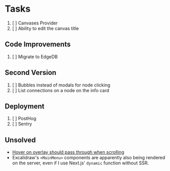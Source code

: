 # Tasks

1. [ ] Canvases Provider
1. [ ] Ability to edit the canvas title

## Code Improvements

1. [ ] Migrate to EdgeDB

## Second Version

1. [ ] Bubbles instead of modals for node clicking
1. [ ] List connections on a node on the info card

## Deployment

1. [ ] PostHog
1. [ ] Sentry

## Unsolved

- [Hover on overlay should pass through when scrolling](https://stackoverflow.com/q/78556605/4756173)
- Excalidraw's `<MainMenu>` components are apparently also being rendered on the server, even if I use Next.js' `dynamic` function without SSR.
